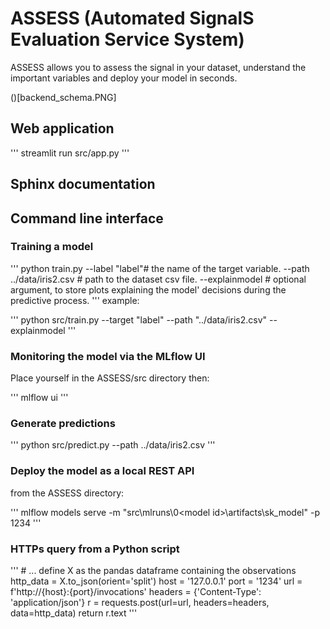 # ASSESS (Automated SignalS Evaluation Service System)

 ASSESS allows you to assess the signal in your dataset, understand the important variables and deploy your model in seconds.

()[backend_schema.PNG]



## Web application

'''
		streamlit run src/app.py
'''

## Sphinx documentation


## Command line interface


### Training a model 

'''
		python train.py 
			--label "label"# the name of the target variable.
			--path ../data/iris2.csv # path to the dataset csv file.
			--explainmodel # optional argument, to store plots explaining the model' decisions during the predictive process.
'''
example:

'''
		python src/train.py --target "label" --path "../data/iris2.csv" --explainmodel
'''

### Monitoring the model via the MLflow UI

Place yourself in the ASSESS/src directory then:

'''
		mlflow ui
'''

### Generate predictions

'''
		python src/predict.py --path ../data/iris2.csv
'''

### Deploy the model as a local REST API

from the ASSESS directory:

'''
		mlflow models serve -m "src\mlruns\0\<model id>\artifacts\sk_model" -p 1234 
'''
	
### HTTPs query from a Python script

'''
		# ... define X as the pandas dataframe containing the observations
        http_data = X.to_json(orient='split')
        host = '127.0.0.1'
        port = '1234'
        url = f'http://{host}:{port}/invocations'
        headers = {'Content-Type': 'application/json'}
        r = requests.post(url=url, headers=headers, data=http_data)
        return r.text
'''